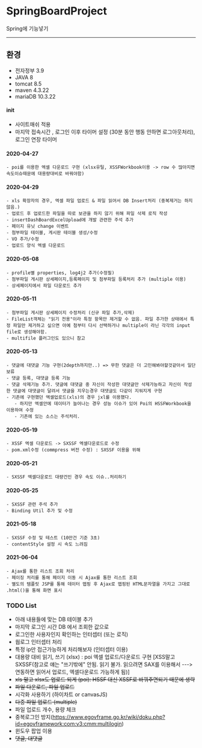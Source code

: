 # SpringBoardProject
Spring에 기능넣기

---

## 환경
 - 전자정부 3.9
 - JAVA 8
 - tomcat 8.5
 - maven 4.3.22
 - mariaDB 10.3.22

#### init
 - 사이트매쉬 적용
 - 마지막 접속시간 , 로그인 이후 타이머 설정 (30분 동안 행동 안하면 로그아웃처리), 로그인 연장 타이머

#### 2020-04-27
	- poi를 이용한 엑셀 다운로드 구현 (xlsx유틸, XSSFWorkbook이용 -> row 수 많아지면 속도이슈때문에 대용량대비로 바꿔야함)
	
#### 2020-04-29
	- xls 확장자의 경우, 엑셀 파일 업로드 & 파일 읽어서 DB Insert처리 (중복제거는 하지않음.)
	- 업로드 후 업로드한 파일을 따로 보관을 하지 않기 위해 파일 삭제 로직 작성
	- insertDashBoardExcelUpload에 개발 관련한 주석 추가
	- 페이지 유닛 change 이벤트
	- 첨부파일 테이블, 게시판 테이블 생성/수정
	- VO 추가/수정
	- 업로드 양식 엑셀 다운로드

#### 2020-05-08
	- profile별 properties, log4j2 추가(수정필)
	- 첨부파일 게시판 상세페이지,등록페이지 및 첨부파일 등록처리 추가 (multiple 이용)
	- 상세페이지에서 파일 다운로드 추가

#### 2020-05-11
	- 첨부파일 게시판 상세페이지 수정처리 (신규 파일 추가,삭제)
	- FileList객체는 "읽기 전용"이라 특정 항목만 제거할 수 없음. 파일 추가한 상태에서 특정 파일만 제거하고 싶으면 아예 첨부터 다시 선택하거나 multiple이 라닌 각각의 input file로 생성해야함.
	- multifile 플러그인도 있으니 참고
	
#### 2020-05-13
	- 댓글에 대댓글 기능 구현(2depth까지만..) => 무한 댓글은 더 고민해봐야할것같아서 일단 보류
	- 댓글 등록, 대댓글 등록 기능
	- 댓글 삭제기능 추가. 댓글에 대댓글 중 자신이 작성한 대댓글만 삭제가능하고 자신이 작성한 댓글에 대댓글이 달려서 댓글을 지우는경우 대댓글도 다같이 지워지게 구현
	- 기존에 구현했던 엑셀업로드(xls)의 경우 jxl를 이용했다. 
	   - 하지만 엑셀안에 데이터가 늘어나는 경우 성능 이슈가 있어 Poi의 HSSFWorkbook을 이용하여 수정
	   - 기존에 있는 소스는 주석처리.

#### 2020-05-19
	- XSSF 엑셀 다운로드 -> SXSSF 엑셀다운로드로 수정
	- pom.xml수정 (commpress 버전 수정) : SXSSF 이용을 위해
	
#### 2020-05-21
	- SXSSF 엑셀다운로드 대량건인 경우 속도 이슈..처리하기
	
#### 2020-05-25
	- SXSSF 관련 주석 추가
	- Binding Util 추가 및 수정

#### 2021-05-18
	- SXSSF 수정 및 테스트 (10만건 기준 3초)
	- contentStyle 설정 시 속도 느려짐
	
#### 2021-06-04
	- Ajax를 통한 리스트 조회 처리
	- 페이징 처리를 통해 페이지 이동 시 Ajax를 통한 리스트 조회
	- 별도의 템플릿 JSP를 통해 데이터 맵핑 후 Ajax로 맵핑된 HTML문자열을 가지고 그대로 .html()을 통해 화면 표시
 
### TODO List
- 아래 내용들에 맞는 DB 테이블 추가
- 마지막 로그인 시간 DB 에서 조회한 값으로
- 로그인한 사용자인지 확인하는 인터셉터 (또는 로직)
- 웝로그 인터셉터 처리
- 특정 ip만 접근가능하게 처리해보자 (인터셉터 이용)
- 대용량 대비 읽기, 쓰기 (xlsx) : poi 엑셀 업로드/다운로드 구현 [XSS말고 SXSSF(참고로 얘는 "쓰기밖에" 안됨. 읽기 불가. 읽으려면 SAX를 이용해서 ---> 연동하면 읽어서 업로드, 엑셀다운로드 가능하게 됨)]
- ~~xls 말고 xlsx도 업로드 되게 (poi): HSSF 대신 XSSF로 바꿔주면되기 때문에 생략~~
- ~~파일 다운로드, 파일 업로드~~
- 시각화 사용하기 (하이차트 or canvasJS)
- ~~다중 파일 업로드 (multiple)~~
- 파일 업로드 개수, 용량 체크
- 중복로그인 방지(https://www.egovframe.go.kr/wiki/doku.php?id=egovframework:com:v3:cmm:multilogin)
- 윈도우 팝업 이용
- ~~댓글, 대댓글~~
